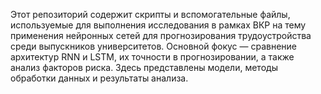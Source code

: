 Этот репозиторий содержит скрипты и вспомогательные файлы, используемые для выполнения исследования в рамках ВКР на тему применения нейронных сетей для прогнозирования трудоустройства среди выпускников университетов. Основной фокус — сравнение архитектур RNN и LSTM, их точности в прогнозировании, а также анализ факторов риска. Здесь представлены модели, методы обработки данных и результаты анализа.
